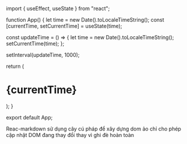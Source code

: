 import { useEffect, useState } from "react";

function App() {
let time = new Date().toLocaleTimeString();
const [currentTime, setCurrentTime] = useState(time);

const updateTime = () => {
let time = new Date().toLocaleTimeString();
setCurrentTime(time);
};

setInterval(updateTime, 1000);

return (

<div>
<h1>{currentTime}</h1>
</div>
);
}

export default App;

Reac-markdown sử dụng cây cú pháp để xây dựng dom ảo chỉ cho phép cập nhật DOM đang thay đổi thay vì ghi đè hoàn toàn
